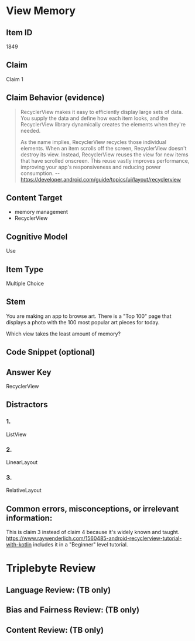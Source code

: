 # View Memory

## Item ID
1849

## Claim
Claim 1

## Claim Behavior (evidence)
> RecyclerView makes it easy to efficiently display large sets of data. You supply the data and define how each item looks, and the RecyclerView library dynamically creates the elements when they're needed.
>
> As the name implies, RecyclerView recycles those individual elements. When an item scrolls off the screen, RecyclerView doesn't destroy its view. Instead, RecyclerView reuses the view for new items that have scrolled onscreen. This reuse vastly improves performance, improving your app's responsiveness and reducing power consumption.
> -- https://developer.android.com/guide/topics/ui/layout/recyclerview


## Content Target
* memory management
* RecyclerView


## Cognitive Model
Use


## Item Type
Multiple Choice


## Stem
You are making an app to browse art.  There is a "Top 100" page that displays a photo with the 100 most popular art pieces for today.

Which view takes the least amount of memory?


## Code Snippet (optional)



## Answer Key
RecyclerView


## Distractors
### 1.
ListView


### 2.
LinearLayout


### 3.
RelativeLayout


## Common errors, misconceptions, or irrelevant information:
This is claim 3 instead of claim 4 because it's widely known and taught.
https://www.raywenderlich.com/1560485-android-recyclerview-tutorial-with-kotlin includes it in a "Beginner" level tutorial.

# Triplebyte Review


## Language Review: (TB only)


## Bias and Fairness Review: (TB only)


## Content Review: (TB only)

